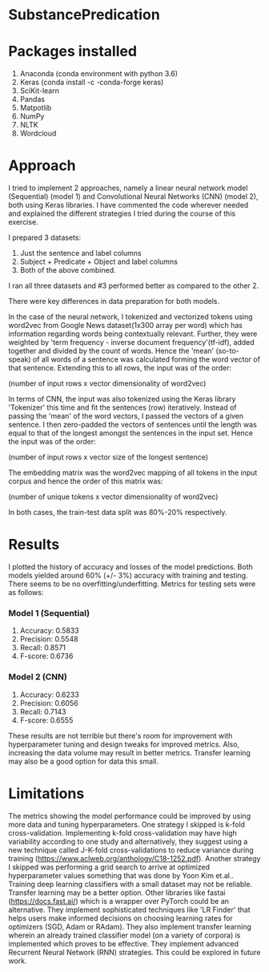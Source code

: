 # SubstancePredication
# Packages installed  
1. Anaconda (conda environment with python 3.6) 
2. Keras (conda install -c -conda-forge keras) 
3. SciKit-learn 
4. Pandas  
5. Matpotlib  
6. NumPy  
7. NLTK  
8. Wordcloud  

# Approach      
I tried to implement 2 approaches, namely a linear neural network model (Sequential) (model 1) and Convolutional Neural Networks (CNN) (model 2), both using Keras libraries. I have commented the code wherever needed and explained the different strategies I tried during the course of this exercise.  

I prepared 3 datasets:     
1. Just the sentence and label columns     
2. Subject + Predicate + Object and label columns     
3. Both of the above combined.          

I ran all three datasets and #3 performed better as compared to the other 2.          

There were key differences in data preparation for both models.      

In the case of the neural network, I tokenized and vectorized tokens using word2vec from Google News dataset(1x300 array per word) which has information regarding words being contextually relevant. Further, they were weighted by 'term frequency - inverse document frequency'(tf-idf), added together and divided by the count of words. Hence the 'mean' (so-to-speak) of all words of a sentence was calculated forming the word vector of that sentence. Extending this to all rows, the input was of the order:          

(number of input rows x vector dimensionality of word2vec)      

In terms of CNN, the input was also tokenized using the Keras library 'Tokenizer' this time and fit the sentences (row) iteratively. Instead of passing the 'mean' of the word vectors, I passed the vectors of a given sentence. I then zero-padded the vectors of sentences until the length was equal to that of the longest amongst the sentences in the input set.  Hence the input was of the order:          

(number of input rows x vector size of the longest sentence)          

The embedding matrix was the word2vec mapping of all tokens in the input corpus and hence the order of this matrix was:          

(number of unique tokens x vector dimensionality of word2vec)          

In both cases, the train-test data split was 80%-20% respectively.    

# Results     
I plotted the history of accuracy and losses of the model predictions. Both models yielded around 60% (+/- 3%) accuracy with training and testing. There seems to be no overfitting/underfitting. Metrics for testing sets were as follows: 

### Model 1 (Sequential) 
1. Accuracy: 0.5833 
2. Precision: 0.5548 
3. Recall: 0.8571 
4. F-score: 0.6736  

### Model 2 (CNN) 
1. Accuracy: 0.6233 
2. Precision: 0.6056 
3. Recall: 0.7143 
4. F-score: 0.6555      

These results are not terrible but there's room for improvement with hyperparameter tuning and design tweaks for improved metrics. Also, increasing the data volume may result in better metrics. Transfer learning may also be a good option for data this small.  

# Limitations     

The metrics showing the model performance could be improved by using more data and tuning hyperparameters. One  strategy I skipped is k-fold cross-validation. Implementing k-fold cross-validation may have high variability according to one study and alternatively, they suggest using a new technique called J-K-fold cross-validations to reduce variance during training (https://www.aclweb.org/anthology/C18-1252.pdf). Another strategy I skipped was performing a grid search to arrive at optimized hyperparameter values something that was done by Yoon Kim et.al..     Training deep learning classifiers with a small dataset may not be reliable. Transfer learning may be a better option.  Other libraries like fastai (https://docs.fast.ai/) which is a wrapper over PyTorch could be an alternative. They implement sophisticated techniques like 'LR Finder' that helps users make informed decisions on choosing learning rates for optimizers (SGD, Adam or RAdam). They also implement transfer learning wherein an already trained classifier model (on a variety of corpora) is implemented which proves to be effective. They implement advanced Recurrent Neural Network (RNN) strategies. This could be explored in future work.
